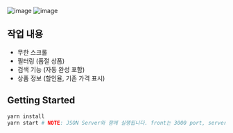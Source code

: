 ![image](https://github.com/user-attachments/assets/7666b76c-db05-4b15-9239-aa278498c3cf)
![image](https://github.com/user-attachments/assets/54d032e2-9499-4170-a5f2-e0bcf917a76b)

## 작업 내용
- 무한 스크롤
- 필터링 (품절 상품)
- 검색 기능 (자동 완성 포함)
- 상품 정보 (할인율, 기존 가격 표시)

## Getting Started

```bash
yarn install
yarn start # NOTE: JSON Server와 함께 실행됩니다. front는 3000 port, server는 3001 port입니다.
```

